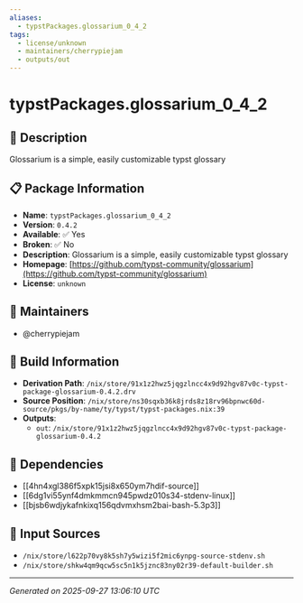 ```yaml
---
aliases:
  - typstPackages.glossarium_0_4_2
tags:
  - license/unknown
  - maintainers/cherrypiejam
  - outputs/out
---
```


# typstPackages.glossarium_0_4_2

## 📝 Description

Glossarium is a simple, easily customizable typst glossary

## 📋 Package Information

- **Name**: `typstPackages.glossarium_0_4_2`
- **Version**: `0.4.2`
- **Available**: ✅ Yes
- **Broken**: ✅ No
- **Description**: Glossarium is a simple, easily customizable typst glossary
- **Homepage**: [https://github.com/typst-community/glossarium](https://github.com/typst-community/glossarium)
- **License**: `unknown`
## 👥 Maintainers

- @cherrypiejam


## 🔧 Build Information

- **Derivation Path**: `/nix/store/91x1z2hwz5jqgzlncc4x9d92hgv87v0c-typst-package-glossarium-0.4.2.drv`
- **Source Position**: `/nix/store/ns30sqxb36k8jrds8z18rv96bpnwc60d-source/pkgs/by-name/ty/typst/typst-packages.nix:39`
- **Outputs**:
  - `out`:  `/nix/store/91x1z2hwz5jqgzlncc4x9d92hgv87v0c-typst-package-glossarium-0.4.2`

## 🔗 Dependencies

- [[4hn4xgl386f5xpk15jsi8x650ym7hdif-source]]
- [[6dg1vi55ynf4dmkmmcn945pwdz010s34-stdenv-linux]]
- [[bjsb6wdjykafnkixq156qdvmxhsm2bai-bash-5.3p3]]

## 📁 Input Sources

- `/nix/store/l622p70vy8k5sh7y5wizi5f2mic6ynpg-source-stdenv.sh`
- `/nix/store/shkw4qm9qcw5sc5n1k5jznc83ny02r39-default-builder.sh`

---
*Generated on 2025-09-27 13:06:10 UTC*

